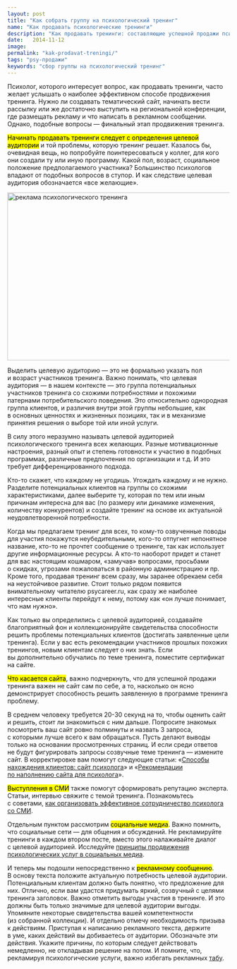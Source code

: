 ```yaml
---
layout: post
title: "Как собрать группу на психологический тренинг"
name: "Как продавать психологические тренинги"
description: "Как продавать тренинги: составляющие успешной продажи психологических тренингов"
date:   2014-11-12			 
image:
permalink: "kak-prodavat-treningi/"
tags: "psy-продажи"
keywords: "сбор группы на психологический тренинг"
---
```


<p>Психолог, которого интересует вопрос, как продавать тренинги, часто желает услышать о&nbsp;наиболее эффективном способе продвижения тренинга. Нужно&nbsp;ли создавать тематический сайт, начинать вести рассылку или&nbsp;же достаточно выступить на&nbsp;региональной конференции, где размещать рекламу и&nbsp;что написать в&nbsp;рекламном сообщении. Однако, подобные вопросы&nbsp;— финальный этап продвижения тренинга.</p>
<p><mark>Начинать продавать тренинги следует с&nbsp;определения целевой аудитории</mark> и&nbsp;той проблемы, которую тренинг решает. Казалось&nbsp;бы, очевидная вещь, но&nbsp;попробуйте поинтересоваться у&nbsp;коллег, для кого они создали ту&nbsp;или иную программу. Какой пол, возраст, социальное положение предполагаемого участника? Большинство психологов впадают от&nbsp;подобных вопросов в&nbsp;ступор. И&nbsp;как следствие целевая аудитория обозначается «все желающие».</p>

<img width="541" height="381" src="https://res.cloudinary.com/bartoshevich/image/upload/f_auto/v1593368843/psycareer/trenning.png" alt="реклама психологического тренинга"  title="пример рекламы психологического тренинга" />

<p>Выделить целевую аудиторию&nbsp;— это не&nbsp;формально указать пол и&nbsp;возраст участников тренинга. Важно понимать, что целевая аудитория&nbsp;— в&nbsp;нашем контексте&nbsp;— это группа потенциальных участников тренинга со&nbsp;схожими потребностями и&nbsp;похожими патернами потребительского поведения. Это относительно однородная группа клиентов, и&nbsp;различия внутри этой группы небольшие, как в&nbsp;основных ценностях и&nbsp;жизненных позициях, так и&nbsp;в&nbsp;механизме принятия решения о&nbsp;выборе той или иной услуги.</p>
<p>В&nbsp;силу этого неразумно называть целевой аудиторией психологического тренинга всех желающих. Разные мотивационные настроения, разный опыт и&nbsp;степень готовности к&nbsp;участию в&nbsp;подобных программах, различные предпочтения по&nbsp;организации и&nbsp;т.д. И&nbsp;это требует дифференцированного подхода.</p>
<p>Кто-то скажет, что каждому не&nbsp;угодишь. Угождать каждому и&nbsp;не&nbsp;нужно. Разделите потенциальных клиентов на&nbsp;группы со&nbsp;схожими характеристиками, далее выберите&nbsp;ту, которая по&nbsp;тем или иным причинам интересна для вас (по&nbsp;размеру или динамике изменения, количеству конкурентов) и&nbsp;создайте тренинг на&nbsp;основе их&nbsp;актуальной неудовлетворенной потребности.</p>
<p>Когда мы&nbsp;предлагаем тренинг для всех, то&nbsp;кому-то озвученные поводы для участия покажутся неубедительными, кого-то отпугнет непонятное название, кто-то не&nbsp;прочтет сообщение о&nbsp;тренинге, так как использует другие информационные ресурсы. А&nbsp;кто-то наоборот придет и&nbsp;станет для вас настоящим кошмаром, «замучав» вопросами, просьбами о&nbsp;скидках, угрозами пожаловаться в&nbsp;районную администрацию и&nbsp;пр. Кроме того, продавая тренинг всем сразу, мы&nbsp;заранее обрекаем себя на&nbsp;неустойчивое развитие. Стоит только рядом появится внимательному читателю psycareer.ru, как сразу&nbsp;же наиболее интересные клиенты перейдут к&nbsp;нему, потому как «он&nbsp;лучше понимает, что нам нужно».</p>
<p>Как только вы&nbsp;определились с&nbsp;целевой аудиторией, создавайте благоприятный фон и&nbsp;коллекционируйте свидетельства способности решить проблемы потенциальных клиентов (достигать заявленные цели тренинга). Если у&nbsp;вас есть рекомендации участников прошлых похожих тренингов, новым клиентам следует о&nbsp;них знать. Если вы&nbsp;дополнительно обучались по&nbsp;теме тренинга, поместите сертификат на&nbsp;сайте.</p>
<p><mark>Что касается сайта</mark>, важно подчеркнуть, что для успешной продажи тренинга важен не&nbsp;сайт сам по&nbsp;себе, а&nbsp;то, насколько он&nbsp;ясно демонстрирует способность решить заявленную в&nbsp;программе тренинга проблему.</p>
<p>В&nbsp;среднем человеку требуется <nobr>20-30</nobr> секунд на&nbsp;то, чтобы оценить сайт и&nbsp;решить, стоит&nbsp;ли знакомиться с&nbsp;ним дальше. Попросите знакомых посмотреть ваш сайт ровно полминуты и&nbsp;назвать 3&nbsp;запроса, с&nbsp;которыми лучше всего к&nbsp;вам обращаться. Пусть делают выводы только на&nbsp;основании просмотренных страниц. И&nbsp;если среди ответов не&nbsp;будут фигурировать запросы созвучные теме тренинга&nbsp;— измените сайт. В&nbsp;корректировке вам помогут следующие статьи: «<a href="/sposoby-naxozhdeniya-klientov-sajt-psixologa/">Способы нахождения клиентов: сайт психолога</a>» и&nbsp;«<a href="/rekomendacii-po-napolneniyu-sajta-dlya-psixologa/" title="Рекомендации по наполнению сайта для психолога">Рекомендации по&nbsp;наполнению сайта для психолога</a>».</p>
<p><mark>Выступления в&nbsp;СМИ</mark> также помогут сформировать репутацию эксперта. Статьи, интервью свяжите с&nbsp;темой тренинга. Познакомьтесь с&nbsp;советами, <a href="/sposoby-naxozhdeniya-klientov-publichnye-vystupleniya/" title="Способы нахождения клиентов: публичные выступления">как организовать эффективное сотрудничество психолога со&nbsp;СМИ</a>.</p>
<p>Отдельным пунктом рассмотрим <mark>социальные медиа</mark>. Важно помнить, что социальные сети&nbsp;— для общения и&nbsp;обсуждений. Не&nbsp;рекламируйте тренинги в&nbsp;каждом втором посте, вместо этого налаживайте диалог с&nbsp;целевой аудиторией. Исследуйте <a href="/sposoby-naxozhdeniya-klientov-socialnye-media/" title="Способы нахождения клиентов: социальные медиа">принципы продвижения психологических услуг в&nbsp;социальных медиа</a>.</p>
<p>И&nbsp;теперь мы&nbsp;подошли непосредственно к&nbsp;<mark>рекламному сообщению</mark>. В&nbsp;основу текста положите актуальную потребность целевой аудитории. Потенциальным клиентам должно быть понятно, что предложение для них. Отлично, если вам удастся придумать яркий, созвучный с&nbsp;целями тренинга заголовок. Важно отметить выгоды участия в&nbsp;тренинге. И&nbsp;это должны быть только значимые для целевой аудитории выгоды. Упомяните некоторые свидетельства вашей компетентности (из&nbsp;собранной коллекции). И&nbsp;отдельно отмечу необходимость призыва к&nbsp;действиям. Приступая к&nbsp;написанию рекламного текста, держите в&nbsp;уме, каких действий вы&nbsp;добиваетесь от&nbsp;аудитории. Обозначьте эти действия. Укажите причины, по&nbsp;которым следует действовать немедленно, не&nbsp;откладывая решение на&nbsp;потом. И&nbsp;помните, что, рекламируя психологические услуги, важно избегать рекламных <a href="/tabu-v-reklame/" title="Табу в рекламе психологических услуг">табу</a>.</p>
